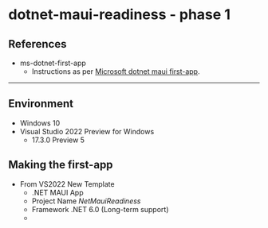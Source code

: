 # dotnet-maui-readiness - phase 1

## References

  - ms-dotnet-first-app
      - Instructions as per [Microsoft dotnet maui first-app](https://docs.microsoft.com/en-us/dotnet/maui/get-started/first-app?pivots=devices-windows).

<hr/>

## Environment

  - Windows 10
  - Visual Studio 2022 Preview for Windows
     - 17.3.0 Preview 5

## Making the first-app

  - From VS2022 New Template
      - .NET MAUI App
      - Project Name *NetMauiReadiness*
      - Framework .NET 6.0 (Long-term support)
    - 